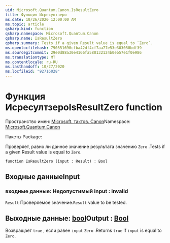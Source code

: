 ```yaml
---
uid: Microsoft.Quantum.Canon.IsResultZero
title: Функция Исресултзеро
ms.date: 10/26/2020 12:00:00 AM
ms.topic: article
qsharp.kind: function
qsharp.namespace: Microsoft.Quantum.Canon
qsharp.name: IsResultZero
qsharp.summary: Tests if a given Result value is equal to `Zero`.
ms.openlocfilehash: 790551690cfba42df4cf7aa77e53e303050bdf39
ms.sourcegitcommit: 29e0d88a30e4166fa580132124b0eb57e1f0e986
ms.translationtype: MT
ms.contentlocale: ru-RU
ms.lasthandoff: 10/27/2020
ms.locfileid: "92716028"
---
```

# <a name="isresultzero-function"></a><span data-ttu-id="cd734-102">Функция Исресултзеро</span><span class="sxs-lookup"><span data-stu-id="cd734-102">IsResultZero function</span></span>

<span data-ttu-id="cd734-103">Пространство имен: [Microsoft. тактов. Canon](xref:Microsoft.Quantum.Canon)</span><span class="sxs-lookup"><span data-stu-id="cd734-103">Namespace: [Microsoft.Quantum.Canon](xref:Microsoft.Quantum.Canon)</span></span>

<span data-ttu-id="cd734-104">Пакеты [](https://nuget.org/packages/)</span><span class="sxs-lookup"><span data-stu-id="cd734-104">Package: [](https://nuget.org/packages/)</span></span>


<span data-ttu-id="cd734-105">Проверяет, равно ли данное значение результата значению `Zero` .</span><span class="sxs-lookup"><span data-stu-id="cd734-105">Tests if a given Result value is equal to `Zero`.</span></span>

```qsharp
function IsResultZero (input : Result) : Bool
```


## <a name="input"></a><span data-ttu-id="cd734-106">Входные данные</span><span class="sxs-lookup"><span data-stu-id="cd734-106">Input</span></span>

### <a name="input--__invalidresult__"></a><span data-ttu-id="cd734-107">входные данные: __Недопустимый <Result>__</span><span class="sxs-lookup"><span data-stu-id="cd734-107">input : __invalid<Result>__</span></span>

<span data-ttu-id="cd734-108">`Result` Проверяемое значение.</span><span class="sxs-lookup"><span data-stu-id="cd734-108">`Result` value to be tested.</span></span>



## <a name="output--bool"></a><span data-ttu-id="cd734-109">Выходные данные: [bool](xref:microsoft.quantum.lang-ref.bool)</span><span class="sxs-lookup"><span data-stu-id="cd734-109">Output : [Bool](xref:microsoft.quantum.lang-ref.bool)</span></span>

<span data-ttu-id="cd734-110">Возвращает `true` , если равен `input` `Zero` .</span><span class="sxs-lookup"><span data-stu-id="cd734-110">Returns `true` if `input` is equal to `Zero`.</span></span>